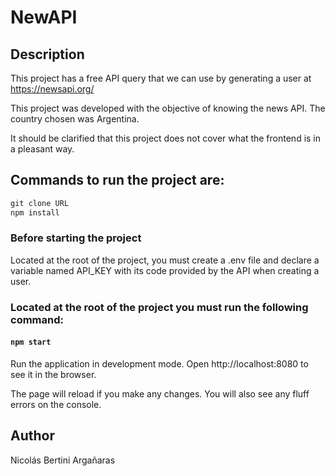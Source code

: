 # NewAPI

## Description
This project has a free API query that we can use by generating a user at https://newsapi.org/

This project was developed with the objective of knowing the news API.
The country chosen was Argentina.

It should be clarified that this project does not cover what the frontend is in a pleasant way.

## Commands to run the project are:

```javascript
git clone URL
npm install

```

### Before starting the project 
Located at the root of the project, you must create a .env file and declare a variable named API_KEY with its code provided by the API when creating a user. 

### Located at the root of the project you must run the following command:

#### `npm start`

Run the application in development mode. Open http://localhost:8080 to see it in the browser.

The page will reload if you make any changes. You will also see any fluff errors on the console.

## Author
Nicolás Bertini Argañaras

